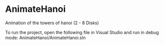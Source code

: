 # AnimateHanoi
Animation of the towers of hanoi (2 - 8 Disks)

To run the project, open the following file in Visual Studio and run in debug mode:
AnimateHanoi/AnimateHanoi.sln
